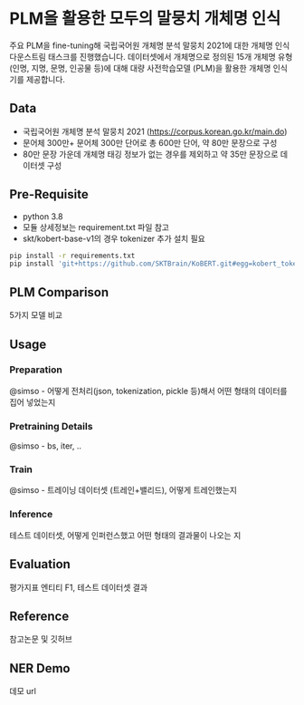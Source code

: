 # PLM을 활용한 모두의 말뭉치 개체명 인식

주요 PLM을 fine-tuning해 국립국어원 개체명 분석 말뭉치 2021에 대한 개체명 인식 다운스트림 태스크를 진행했습니다. 데이터셋에서 개체명으로 정의된 15개 개체명 유형 (인명, 지명, 문명, 인공물 등)에 대해 대량 사전학습모델 (PLM)을 활용한 개체명 인식기를 제공합니다. 

## Data

- 국립국어원  개체명  분석  말뭉치 2021 (https://corpus.korean.go.kr/main.do)
- 문어체 300만+ 문어체 300만 단어로 총 600만 단어, 약 80만 문장으로 구성
- 80만 문장 가운데 개체명 태깅 정보가 없는 경우를 제외하고 약 35만 문장으로 데이터셋 구성

## Pre-Requisite

- python 3.8
- 모듈 상세정보는 requirement.txt 파일 참고 
- skt/kobert-base-v1의 경우 tokenizer 추가 설치 필요 

```bash
pip install -r requirements.txt
pip install 'git+https://github.com/SKTBrain/KoBERT.git#egg=kobert_tokenizer&subdirectory=kobert_hf' 
```

## PLM Comparison
5가지 모델 비교

## Usage

### Preparation
@simso - 어떻게 전처리(json, tokenization, pickle 등)해서 어떤 형태의 데이터를 집어 넣었는지

### Pretraining Details
@simso - bs, iter, ..

### Train
@simso - 트레이닝 데이터셋 (트레인+밸리드), 어떻게 트레인했는지

### Inference
테스트 데이터셋, 어떻게 인퍼런스했고 어떤 형태의 결과물이 나오는 지

## Evaluation
평가지표 엔티티 F1, 테스트 데이터셋 결과

## Reference
참고논문 및 깃허브 

## NER Demo
데모 url
